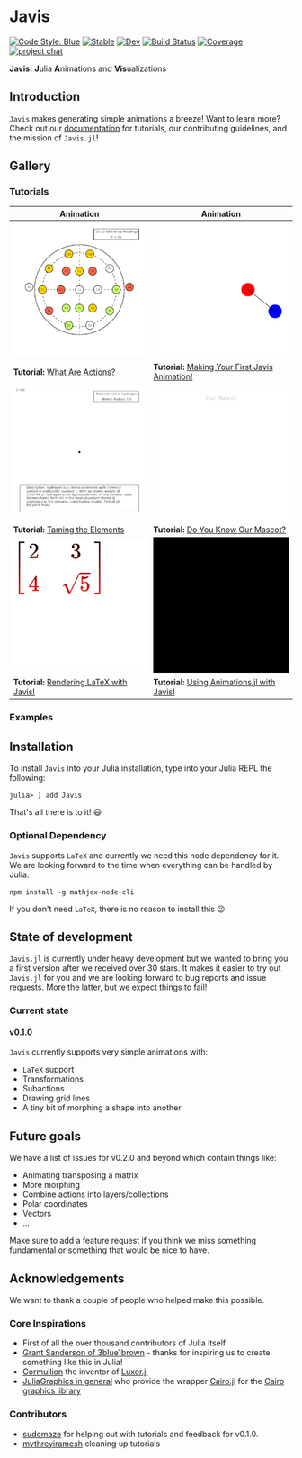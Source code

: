 # Javis

[![Code Style: Blue](https://img.shields.io/badge/code%20style-blue-4495d1.svg)](https://github.com/invenia/BlueStyle)
[![Stable](https://img.shields.io/badge/docs-stable-blue.svg)](https://Wikunia.github.io/Javis.jl/stable)
[![Dev](https://img.shields.io/badge/docs-dev-blue.svg)](https://Wikunia.github.io/Javis.jl/dev)
[![Build Status](https://github.com/Wikunia/Javis.jl/workflows/CI/badge.svg)](https://github.com/Wikunia/Javis.jl/actions)
[![Coverage](https://codecov.io/gh/Wikunia/Javis.jl/branch/master/graph/badge.svg)](https://codecov.io/gh/Wikunia/Javis.jl)
[![project chat](https://img.shields.io/badge/zulip-join_chat-brightgreen.svg)](https://julialang.zulipchat.com/#narrow/stream/253420-javis)

**Javis:** **J**ulia **A**nimations and **Vis**ualizations

## Introduction 

`Javis` makes generating simple animations a breeze!
Want to learn more?
Check out our [documentation](https://wikunia.github.io/Javis.jl/dev/) for tutorials, our contributing guidelines, and the mission of `Javis.jl`!

## Gallery

### Tutorials

| Animation                                                                                                     | Animation                                                                                                            |
|---------------------------------------------------------------------------------------------------------------|----------------------------------------------------------------------------------------------------------------------|
| ![](assets/eeg.gif)                                                                                           | ![](assets/dancing_circles.gif)                                                                                      |
| **Tutorial:** [What Are Actions?](/https://wikunia.github.io/Javis.jl/stable/tutorials/tutorial_2/)           | **Tutorial:** [Making Your First Javis Animation!](/https://wikunia.github.io/Javis.jl/stable/tutorials/tutorial_1/) |
| ![](assets/atomic.gif)                                                                                        | ![](assets/jarvis.gif)                                                                                               |
| **Tutorial:** [Taming the Elements](/https://wikunia.github.io/Javis.jl/stable/tutorials/tutorial_5/)         | **Tutorial:** [Do You Know Our Mascot?](/https://wikunia.github.io/Javis.jl/stable/tutorials/tutorial_4/)            |
| ![](assets/matrix.gif)                                                                                        | ![](assets/loading.gif)                                                                                              |
| **Tutorial:** [Rendering LaTeX with Javis!](/https://wikunia.github.io/Javis.jl/stable/tutorials/tutorial_3/) | **Tutorial:** [Using Animations.jl with Javis!](/https://wikunia.github.io/Javis.jl/stable/tutorials/tutorial_6/)    |

### Examples

<!--|  |  |-->
<!--|--|--|-->

## Installation

To install `Javis` into your Julia installation, type into your Julia REPL the following:

```
julia> ] add Javis
```

That's all there is to it! 😃

### Optional Dependency

`Javis` supports `LaTeX` and currently we need this node dependency for it. We are looking forward to the time when everything can be handled by Julia.

```
npm install -g mathjax-node-cli
```

If you don't need `LaTeX`, there is no reason to install this :wink:

## State of development

`Javis.jl` is currently under heavy development but we wanted to bring you a first version after we received over 30 stars. It makes it easier to try out `Javis.jl` for you and we are looking forward to bug reports and issue requests. More the latter, but we expect things to fail!

### Current state

#### v0.1.0

`Javis` currently supports very simple animations with:
- `LaTeX` support
- Transformations
- Subactions
- Drawing grid lines
- A tiny bit of morphing a shape into another 

## Future goals

We have a list of issues for v0.2.0 and beyond which contain things like:
- Animating transposing a matrix
- More morphing
- Combine actions into layers/collections
- Polar coordinates
- Vectors
- ...

Make sure to add a feature request if you think we miss something fundamental or something that would be nice to have.

## Acknowledgements

We want to thank a couple of people who helped make this possible.

### Core Inspirations

- First of all the over thousand contributors of Julia itself
- [Grant Sanderson of 3blue1brown](https://www.youtube.com/c/3blue1brown/featured) - thanks for inspiring us to create something like this in Julia! 
- [Cormullion](https://github.com/cormullion) the inventor of [Luxor.jl](https://github.com/JuliaGraphics/Luxor.jl)
- [JuliaGraphics in general](https://github.com/cormullion) who provide the wrapper [Cairo.jl](https://github.com/JuliaGraphics/Cairo.jl) for the [Cairo graphics library](https://www.cairographics.org/)

### Contributors 

- [sudomaze](https://github.com/sudomaze) for helping out with tutorials and feedback for v0.1.0.
- [mythreyiramesh](https://github.com/mythreyiramesh) cleaning up tutorials 

